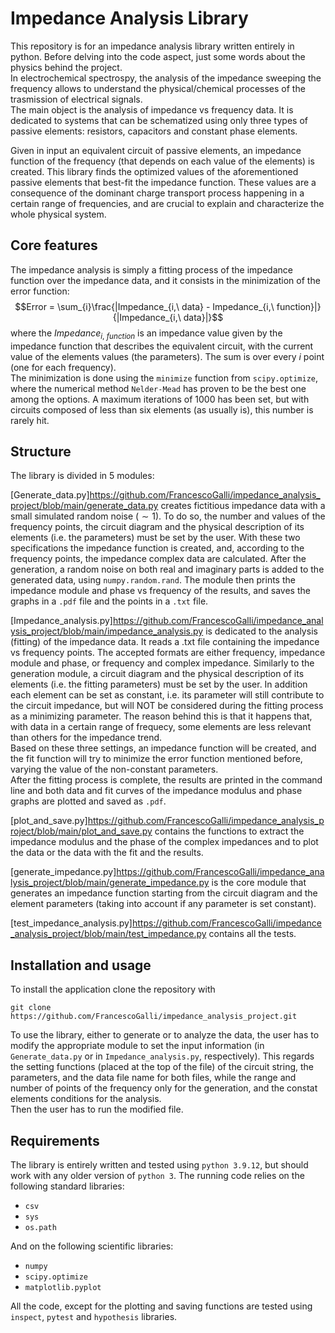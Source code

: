 # Impedance Analysis Library
This repository is for an impedance analysis library written entirely in
python. Before delving into the code aspect, just some words about the physics
behind the project.\
In electrochemical spectrospy, the analysis of the impedance sweeping
the frequency allows to understand the physical/chemical processes of the
trasmission of electrical signals.\
The main object is the analysis of impedance vs frequency data. It is
dedicated to systems that can be schematized using only three types of passive
elements: resistors, capacitors and constant phase elements.

Given in input an equivalent circuit of passive elements, an impedance
function of the frequency (that depends on each value of the elements) is
created. This library finds the optimized values of the aforementioned
passive elements that best-fit the impedance function. These values are a
consequence of the dominant charge transport process happening in a certain
range of frequencies, and are crucial to explain and characterize the whole
physical system.


## Core features
The impedance analysis is simply a fitting process of the impedance function
over the impedance data, and it consists in the minimization of the error
function:
$$Error = \sum_{i}\frac{|Impedance_{i,\ data} - Impedance_{i,\ function}|}
    {|Impedance_{i,\ data}|}$$
where the $Impedance_{i,\ function}$ is an impedance value given by the
impedance function that describes the equivalent circuit, with the current
value of the elements values (the parameters). The sum is over every $i$
point (one for each frequency).\
The minimization is done using the `minimize` function from `scipy.optimize`,
where the numerical method `Nelder-Mead` has proven to be the best one among
the options. A maximum iterations of 1000 has been set, but with circuits
composed of less than six elements (as usually is), this number is rarely hit.


## Structure
The library is divided in 5 modules:

[Generate_data.py]https://github.com/FrancescoGalli/impedance_analysis_project/blob/main/generate_data.py creates fictitious impedance data with a small simulated random noise
($\sim 1%$). To do so, the number and values of the frequency points, the
circuit diagram and the physical description of its elements (i.e. the
parameters) must be set by the user. With these two specifications the
impedance function is created, and, according to the frequency points, the
impedance complex data are calculated. After the generation, a random noise
on both real and imaginary parts is added to the generated data, using
`numpy.random.rand`. The module then prints the impedance module and phase vs
frequency of the results, and saves the graphs in a `.pdf` file and the points
in a `.txt` file.

[Impedance_analysis.py]https://github.com/FrancescoGalli/impedance_analysis_project/blob/main/impedance_analysis.py is dedicated to the analysis (fitting) of the
impedance data. It reads a .txt file containing the impedance vs frequency
points. The accepted formats are either frequency, impedance module and phase,
or frequency and complex impedance. Similarly to the generation module, a
circuit diagram and the physical description of its elements (i.e. the fitting
parameters) must be set by the user. In addition each element can be set as
constant, i.e. its parameter will still contribute to the circuit impedance,
but will NOT be considered during the fitting process as a minimizing
parameter. The reason behind this is that it happens that, with data in a
certain range of frequecy, some elements are less relevant than others for the
impedance trend.\
Based on these three settings, an impedance function will be created, and the
fit function will try to minimize the error function mentioned before,
varying the value of the non-constant parameters.\
After the fitting process is complete, the results are printed in the command
line and both data and fit curves of the impedance modulus and phase graphs 
are plotted and saved as `.pdf`.

[plot_and_save.py]https://github.com/FrancescoGalli/impedance_analysis_project/blob/main/plot_and_save.py contains the functions to extract the impedance modulus
and the phase of the complex impedances and to plot the data or the data
with the fit and the results.

[generate_impedance.py]https://github.com/FrancescoGalli/impedance_analysis_project/blob/main/generate_impedance.py is the core module that generates an impedance function
starting from the circuit diagram and the element parameters (taking into
account if any parameter is set constant).

[test_impedance_analysis.py]https://github.com/FrancescoGalli/impedance_analysis_project/blob/main/test_impedance.py contains all the tests.

## Installation and usage
To install the application clone the repository with
```
git clone https://github.com/FrancescoGalli/impedance_analysis_project.git
```

To use the library, either to generate or to analyze the data, the user has
to modify the appropriate module to set the input information (in
`Generate_data.py` or in `Impedance_analysis.py`, respectively). This regards
the setting functions (placed at the top of the file) of the circuit string,
the parameters, and the data file name for both files, while the range and
number of points of the frequency only for the generation, and the constat
elements conditions for the analysis.\
Then the user has to run the modified file.

## Requirements
The library is entirely written and tested using `python 3.9.12`, but should
work with any older version of `python 3`. The running code relies on the
following standard libraries:
- `csv`
- `sys`
- `os.path`

And on the following scientific libraries:
- `numpy`
- `scipy.optimize`
- `matplotlib.pyplot`

All the code, except for the plotting and saving functions are tested using
`inspect`, `pytest` and `hypothesis` libraries.
